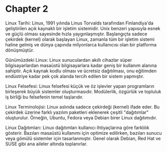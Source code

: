 # Chapter 2

Linux Tarihi:
Linux, 1991 yılında Linus Torvalds tarafından Finlandiya'da geliştirilen açık kaynaklı bir işletim sistemidir. Unix benzeri yapısıyla esnek ve güçlü olması sayesinde hızla yaygınlaşmıştır. Başlangıçta sadece çekirdek (kernel) olarak başlayan Linux, zamanla tüm bir işletim sistemi haline gelmiş ve dünya çapında milyonlarca kullanıcısı olan bir platforma dönüşmüştür.

Günümüzdeki Linux:
Linux sunuculardan akıllı cihazlar süper bilgisayarlardan masaüstü bilgisayarlara kadar geniş bir kullanım alanına sahiptir. Açık kaynak kodlu olması ve ücretsiz dağıtılması, onu eğitimden endüstriye kadar pek çok alanda tercih edilen bir sistem yapmıştır.

Linux Felsefesi:
Linux felsefesi küçük ve öz işlevler yapan programların birleşerek büyük sistemler oluşturmasıdır. Modülerlik, özgürlük ve topluluk iş birliği bu felsefenin temel taşlarıdır.

Linux Terminolojisi:
Linux aslında sadece çekirdeği (kernel) ifade eder. Bu çekirdek üzerine farklı yazılım paketleri eklenerek çeşitli "dağıtımlar" oluşturulur. Örneğin, Ubuntu, Fedora veya Debian birer Linux dağıtımıdır.

Linux Dağıtımları:
Linux dağıtımları kullanıcı ihtiyaçlarına göre farklılık gösterir. Bazıları masaüstü kullanımı için optimize edilirken, bazıları sunucu veya gömülü sistemler için tasarlanmıştır. Genel olarak Debian, Red Hat ve SUSE gibi ana aileler altında toplanırlar.

